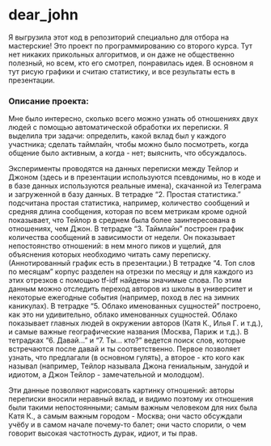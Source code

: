 # dear_john

Я выгрузила этот код в репозиторий специально для отбора на мастерские! Это проект по программированию со второго курса. Тут нет никаких прикольных алгоритмов, и он даже не общественно полезный, но всем, кто его смотрел, понравилась идея. В основном я тут рисую графики и считаю статистику, и все результаты есть в презентации.

### Описание проекта:

Мне было интересно, сколько всего можно узнать об отношениях двух людей с помощью автоматической обработки их переписки. Я выделила три задачи: определить, какой вклад был у каждого участника; сделать таймлайн, чтобы можно было посмотреть, когда общение было активным, а когда - нет; выяснить, что обсуждалось. 

Эксперименты проводятся на данных переписки между Тейлор и Джоном (здесь и в презентации используются псевдонимы, но в коде и в базе данных используются реальные имена), скачанной из Телеграма и загруженной в базу данных. В тетрадке “2. Простая статистика.” подсчитана простая статистика, например, количество сообщений и средняя длина сообщения, которая по всем метрикам кроме одной показывает, что Тейлор в среднем была более заинтересована в отношениях, чем Джон. В тетрадке “3. Таймлайн” построен график количества сообщений в зависимости от недели. Он показывает непостоянство отношений: в нем много пиков и ущелий, для объяснения которых необходимо читать саму переписку. (Аннотированный график есть в презентации.) В тетрадке “4. Топ слов по месяцам” корпус разделен на отрезки по месяцу и для каждого из этих отрезков с помощью tf-idf найдены значимые слова. По этим данным можно отследить переход авторов из школы в университет и некоторые ежегодные события (например, поход в лес на зимних каникулах). В тетрадке “5. Облако именованных сущностей” построено, как это ни удивительно, облако именованных сущностей. Облако показывает главных людей в окружении авторов (Катя К., Илья Г. и т.д.), и самые важные географические названия (Москва, Париж и т.д.). В тетрадках “6. Давай...” и “7. Ты… кто?” ведется поиск слов, которые встречаются после давай и ты соответственно. Первое позволяет узнать, что предлагали (в основном гулять), а второе - кто кого как называл (например, Тейлор называла Джона гениальным, занудой и идиотом, а Джон Тейлор - замечательной и молодцом). 

Эти данные позволяют нарисовать картинку отношений: авторы переписки вносили неравный вклад, и видимо поэтому их отношения были такими непостоянными; самым важным человеком для них была Катя К., а самым важным городом - Москва; они часто обсуждали учёбу и в самом начале почему-то балет; они часто спорили, о чем говорит высокая частотность дурак, идиот, и ты прав. 
